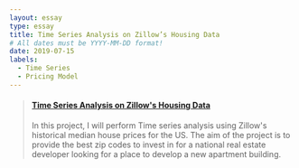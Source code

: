 ```yaml
---
layout: essay
type: essay
title: Time Series Analysis on Zillow’s Housing Data
# All dates must be YYYY-MM-DD format!
date: 2019-07-15
labels:
  - Time Series
  - Pricing Model
---
```


<blockquote class="embedly-card" data-card-controls="0"><h4><a href="https://medium.com/@feraguilari/time-series-analysis-modfinalproyect-b9fb23c28309">Time Series Analysis on Zillow's Housing Data</a></h4><p> In this project, I will perform Time series analysis using Zillow's historical median house prices for the US. The aim of the project is to provide the best zip codes to invest in for a national real estate developer looking for a place to develop a new apartment building.</p></blockquote>
<script async src="//cdn.embedly.com/widgets/platform.js" charset="UTF-8"></script>
